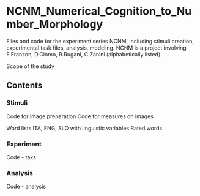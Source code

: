 # NCNM_Numerical_Cognition_to_Number_Morphology
Files and code for the experiment series NCNM, including stimuli creation, experimental task files, analysis, modeling.
NCNM is a project involving F.Franzon, D.Giomo, R.Rugani, C.Zanini (alphabetically listed).

Scope of the study

## Contents

### Stimuli
Code for image preparation
Code for measures on images 

Word lists ITA, ENG, SLO with linguistic variables
Rated words 

### Experiment
Code - taks

### Analysis
Code - analysis

